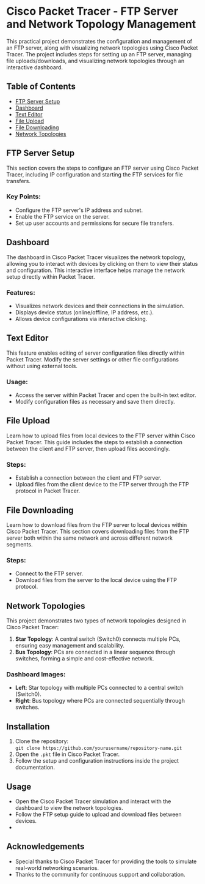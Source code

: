 # Cisco Packet Tracer - FTP Server and Network Topology Management

This practical project demonstrates the configuration and management of an FTP server, along with visualizing network topologies using Cisco Packet Tracer. The project includes steps for setting up an FTP server, managing file uploads/downloads, and visualizing network topologies through an interactive dashboard.

## Table of Contents
- [FTP Server Setup](#ftp-server-setup)
- [Dashboard](#dashboard)
- [Text Editor](#text-editor)
- [File Upload](#file-upload)
- [File Downloading](#file-downloading)
- [Network Topologies](#network-topologies)

## FTP Server Setup
This section covers the steps to configure an FTP server using Cisco Packet Tracer, including IP configuration and starting the FTP services for file transfers.

### Key Points:
- Configure the FTP server's IP address and subnet.
- Enable the FTP service on the server.
- Set up user accounts and permissions for secure file transfers.

## Dashboard
The dashboard in Cisco Packet Tracer visualizes the network topology, allowing you to interact with devices by clicking on them to view their status and configuration. This interactive interface helps manage the network setup directly within Packet Tracer.

### Features:
- Visualizes network devices and their connections in the simulation.
- Displays device status (online/offline, IP address, etc.).
- Allows device configurations via interactive clicking.

## Text Editor
This feature enables editing of server configuration files directly within Packet Tracer. Modify the server settings or other file configurations without using external tools.

### Usage:
- Access the server within Packet Tracer and open the built-in text editor.
- Modify configuration files as necessary and save them directly.

## File Upload
Learn how to upload files from local devices to the FTP server within Cisco Packet Tracer. This guide includes the steps to establish a connection between the client and FTP server, then upload files accordingly.

### Steps:
- Establish a connection between the client and FTP server.
- Upload files from the client device to the FTP server through the FTP protocol in Packet Tracer.

## File Downloading
Learn how to download files from the FTP server to local devices within Cisco Packet Tracer. This section covers downloading files from the FTP server both within the same network and across different network segments.

### Steps:
- Connect to the FTP server.
- Download files from the server to the local device using the FTP protocol.

## Network Topologies
This project demonstrates two types of network topologies designed in Cisco Packet Tracer:
1. **Star Topology**: A central switch (Switch0) connects multiple PCs, ensuring easy management and scalability.
2. **Bus Topology**: PCs are connected in a linear sequence through switches, forming a simple and cost-effective network.

### Dashboard Images:
- **Left**: Star topology with multiple PCs connected to a central switch (Switch0).
- **Right**: Bus topology where PCs are connected sequentially through switches.

## Installation
1. Clone the repository:  
   `git clone https://github.com/yourusername/repository-name.git`
2. Open the `.pkt` file in Cisco Packet Tracer.
3. Follow the setup and configuration instructions inside the project documentation.

## Usage
- Open the Cisco Packet Tracer simulation and interact with the dashboard to view the network topologies.
- Follow the FTP setup guide to upload and download files between devices.
- 
## Acknowledgements
- Special thanks to Cisco Packet Tracer for providing the tools to simulate real-world networking scenarios.
- Thanks to the community for continuous support and collaboration.
